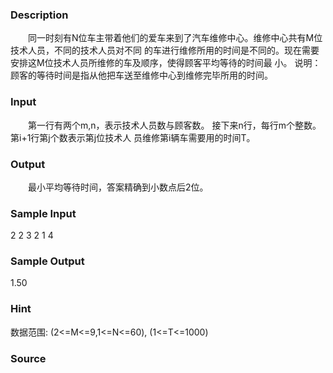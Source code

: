
### Description
　　同一时刻有N位车主带着他们的爱车来到了汽车维修中心。维修中心共有M位技术人员，不同的技术人员对不同
的车进行维修所用的时间是不同的。现在需要安排这M位技术人员所维修的车及顺序，使得顾客平均等待的时间最
小。 说明：顾客的等待时间是指从他把车送至维修中心到维修完毕所用的时间。
### Input
　　第一行有两个m,n，表示技术人员数与顾客数。 接下来n行，每行m个整数。第i+1行第j个数表示第j位技术人
员维修第i辆车需要用的时间T。
### Output
　　最小平均等待时间，答案精确到小数点后2位。
### Sample Input
2 2
3 2
1 4
### Sample Output
1.50
### Hint
数据范围: (2<=M<=9,1<=N<=60), (1<=T<=1000)
### Source

